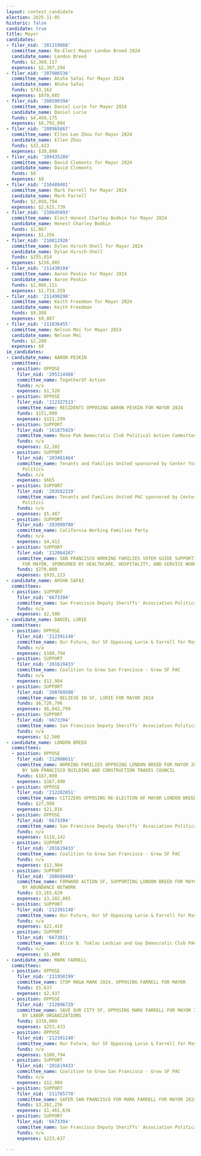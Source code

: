 ```yaml
---
layout: contest_candidate
election: 2025-11-05
historic: false
candidate: true
title: Mayor
candidates:
- filer_nid: '201219888'
  committee_name: Re-Elect Mayor London Breed 2024
  candidate_name: London Breed
  funds: $2,360,117
  expenses: $2,387,194
- filer_nid: '207986536'
  committee_name: Ahsha Safai for Mayor 2024
  candidate_name: Ahsha Safai
  funds: $743,162
  expenses: $970,685
- filer_nid: '208599394'
  committee_name: Daniel Lurie for Mayor 2024
  candidate_name: Daniel Lurie
  funds: $4,460,175
  expenses: $8,792,094
- filer_nid: '208965667'
  committee_name: Ellen Lee Zhou for Mayor 2024
  candidate_name: Ellen Zhou
  funds: $32,423
  expenses: $30,890
- filer_nid: '209435209'
  committee_name: David Clements for Mayor 2024
  candidate_name: David Clements
  funds: $0
  expenses: $0
- filer_nid: '210489481'
  committee_name: Mark Farrell for Mayor 2024
  candidate_name: Mark Farrell
  funds: $2,050,794
  expenses: $2,615,739
- filer_nid: '210645093'
  committee_name: Elect Honest Charley Bodkin for Mayor 2024
  candidate_name: Honest Charley Bodkin
  funds: $1,067
  expenses: $1,256
- filer_nid: '210811926'
  committee_name: Dylan Hirsch-Shell for Mayor 2024
  candidate_name: Dylan Hirsch-Shell
  funds: $255,014
  expenses: $156,085
- filer_nid: '211430184'
  committee_name: Aaron Peskin for Mayor 2024
  candidate_name: Aaron Peskin
  funds: $1,086,111
  expenses: $1,724,359
- filer_nid: '211490290'
  committee_name: Keith Freedman for Mayor 2024
  candidate_name: Keith Freedman
  funds: $9,388
  expenses: $9,807
- filer_nid: '211836455'
  committee_name: Nelson Mei for Mayor 2024
  candidate_name: Nelson Mei
  funds: $2,200
  expenses: $0
ie_candidates:
- candidate_name: AARON PESKIN
  committees:
  - position: OPPOSE
    filer_nid: '205114468'
    committee_name: TogetherSF Action
    funds: n/a
    expenses: $1,520
  - position: OPPOSE
    filer_nid: '212327513'
    committee_name: RESIDENTS OPPOSING AARON PESKIN FOR MAYOR 2024
    funds: $151,000
    expenses: $121,299
  - position: SUPPORT
    filer_nid: '161875929'
    committee_name: Rose Pak Democratic Club Political Action Committee
    funds: n/a
    expenses: $2,102
  - position: SUPPORT
    filer_nid: '203461464'
    committee_name: Tenants and Families United sponsored by Center for Empowered
      Politics
    funds: n/a
    expenses: $665
  - position: SUPPORT
    filer_nid: '203582329'
    committee_name: Tenants and Families United PAC sponsored by Center for Empowered
      Politics
    funds: n/a
    expenses: $5,487
  - position: SUPPORT
    filer_nid: '203999708'
    committee_name: California Working Families Party
    funds: n/a
    expenses: $4,412
  - position: SUPPORT
    filer_nid: '212064267'
    committee_name: SAN FRANCISCO WORKING FAMILIES VOTER GUIDE SUPPORTING AARON PESKIN
      FOR MAYOR, SPONSORED BY HEALTHCARE, HOSPITALITY, AND SERVICE WORKERS UNIONS
    funds: $270,000
    expenses: $935,123
- candidate_name: AHSHA SAFAI
  committees:
  - position: SUPPORT
    filer_nid: '6673394'
    committee_name: San Francisco Deputy Sheriffs' Association Political Action Committee
    funds: n/a
    expenses: $2,500
- candidate_name: DANIEL LURIE
  committees:
  - position: OPPOSE
    filer_nid: '212391140'
    committee_name: Our Future, Our SF Opposing Lurie & Farrell for Mayor 2024
    funds: n/a
    expenses: $108,794
  - position: SUPPORT
    filer_nid: '201619433'
    committee_name: Coalition to Grow San Francisco - Grow SF PAC
    funds: n/a
    expenses: $12,984
  - position: SUPPORT
    filer_nid: '208769508'
    committee_name: BELIEVE IN SF, LURIE FOR MAYOR 2024
    funds: $6,726,796
    expenses: $6,842,799
  - position: SUPPORT
    filer_nid: '6673394'
    committee_name: San Francisco Deputy Sheriffs' Association Political Action Committee
    funds: n/a
    expenses: $2,500
- candidate_name: LONDON BREED
  committees:
  - position: OPPOSE
    filer_nid: '212088611'
    committee_name: WORKING FAMILIES OPPOSING LONDON BREED FOR MAYOR 2024 SPONSORED
      BY SAN FRANCISCO BUILDING AND CONSTRUCTION TRADES COUNCIL
    funds: $167,000
    expenses: $167,000
  - position: OPPOSE
    filer_nid: '212202851'
    committee_name: CITIZENS OPPOSING RE-ELECTION OF MAYOR LONDON BREED 2024
    funds: $27,990
    expenses: $21,816
  - position: OPPOSE
    filer_nid: '6673394'
    committee_name: San Francisco Deputy Sheriffs' Association Political Action Committee
    funds: n/a
    expenses: $110,142
  - position: SUPPORT
    filer_nid: '201619433'
    committee_name: Coalition to Grow San Francisco - Grow SF PAC
    funds: n/a
    expenses: $12,984
  - position: SUPPORT
    filer_nid: '208688469'
    committee_name: FORWARD ACTION SF, SUPPORTING LONDON BREED FOR MAYOR 2024, SPONSORED
      BY ABUNDANCE NETWORK
    funds: $3,165,620
    expenses: $3,102,085
  - position: SUPPORT
    filer_nid: '212391140'
    committee_name: Our Future, Our SF Opposing Lurie & Farrell for Mayor 2024
    funds: n/a
    expenses: $22,410
  - position: SUPPORT
    filer_nid: '6673011'
    committee_name: Alice B. Toklas Lesbian and Gay Democratic Club PAC
    funds: n/a
    expenses: $5,809
- candidate_name: MARK FARRELL
  committees:
  - position: OPPOSE
    filer_nid: '211958199'
    committee_name: STOP MAGA MARK 2024, OPPOSING FARRELL FOR MAYOR
    funds: $5,637
    expenses: $2,937
  - position: OPPOSE
    filer_nid: '212096729'
    committee_name: SAVE OUR CITY SF, OPPOSING MARK FARRELL FOR MAYOR 2024 - SPONSORED
      BY LABOR ORGANIZATIONS
    funds: $338,000
    expenses: $253,433
  - position: OPPOSE
    filer_nid: '212391140'
    committee_name: Our Future, Our SF Opposing Lurie & Farrell for Mayor 2024
    funds: n/a
    expenses: $108,794
  - position: SUPPORT
    filer_nid: '201619433'
    committee_name: Coalition to Grow San Francisco - Grow SF PAC
    funds: n/a
    expenses: $12,984
  - position: SUPPORT
    filer_nid: '211765770'
    committee_name: SAFER SAN FRANCISCO FOR MARK FARRELL FOR MAYOR 2024
    funds: $3,262,236
    expenses: $1,461,636
  - position: SUPPORT
    filer_nid: '6673394'
    committee_name: San Francisco Deputy Sheriffs' Association Political Action Committee
    funds: n/a
    expenses: $223,637

---
```


